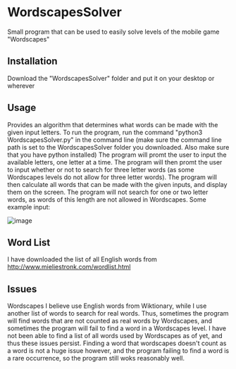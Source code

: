 # WordscapesSolver
Small program that can be used to easily solve levels of the mobile game "Wordscapes"

## Installation
Download the "WordscapesSolver" folder and put it on your desktop or wherever

## Usage
Provides an algorithm that determines what words can be made with the given input letters.
To run the program, run the command "python3 WordscapesSolver.py" in the command line (make sure the command line path is set to the WordscapesSolver folder you downloaded. Also make sure that you have python installed)
The program will promt the user to input the available letters, one letter at a time. The program will then promt the user to input whether or not to search for three letter words (as some Wordscapes levels do not allow for three letter words). The program will then calculate all words that can be made with the given inputs, and display them on the screen. The program will not search for one or two letter words, as words of this length are not allowed in Wordscapes.
Some example input:

![image](https://user-images.githubusercontent.com/91853323/215630206-6856d7a1-cfb7-49a7-94af-e62b8d8a76b9.png)

## Word List
I have downloaded the list of all English words from http://www.mieliestronk.com/wordlist.html

## Issues
Wordscapes I believe use English words from Wiktionary, while I use another list of words to search for real words. Thus, sometimes the program will find words that are not counted as real words by Wordscapes, and sometimes the program will fail to find a word in a Wordscapes level.
I have not been able to find a list of all words used by Wordscapes as of yet, and thus these issues persist.
Finding a word that wordscapes doesn't count as a word is not a huge issue however, and the program failing to find a word is a rare occurrence, so the program still woks reasonably well.

